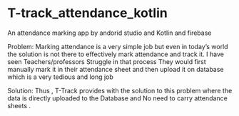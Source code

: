 # T-track_attendance_kotlin
An attendance marking app by andorid studio and Kotlin and firebase

Problem:
Marking attendance is a very simple job but even in today’s world the solution is not there to effectively mark attendance and track it.
I have seen Teachers/professors Struggle in that process 
They would first manually mark it in their attendance sheet and then upload it on database which is a very tedious and long job   

Solution:
Thus , T-Track provides with the solution to this problem where the data is directly uploaded to the Database  and No need to carry attendance sheets .
